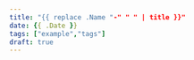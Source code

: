 ```yaml
---
title: "{{ replace .Name "-" " " | title }}"
date: {{ .Date }}
tags: ["example","tags"]
draft: true
---
```

